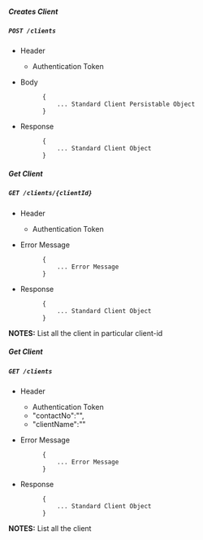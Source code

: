 ##### Creates Client

##### `POST /clients`
+ Header
	- Authentication Token


+ Body

            {
                ... Standard Client Persistable Object
            }
            
+ Response

            {
                ... Standard Client Object
            }
    

##### Get Client
            
##### `GET /clients/{clientId}`
+ Header 
	- Authentication Token
	
+ Error Message

			{
				... Error Message
			} 
+ Response

			{
				... Standard Client Object
			}

**NOTES:** List all the client in particular client-id

##### Get Client
            
##### `GET /clients`
+ Header 
	- Authentication Token
	- "contactNo":"",
	- "clientName":""
+ Error Message

			{
				... Error Message
			} 
+ Response

			{
				... Standard Client Object
			}

**NOTES:** List all the client
